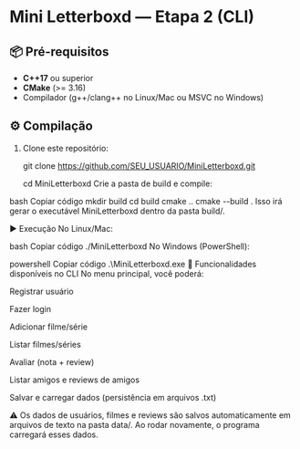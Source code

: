 # Mini Letterboxd — Etapa 2 (CLI)

## 📦 Pré-requisitos
- **C++17** ou superior  
- **CMake** (>= 3.16)  
- Compilador (g++/clang++ no Linux/Mac ou MSVC no Windows)  

## ⚙️ Compilação

1. Clone este repositório:

   git clone https://github.com/SEU_USUARIO/MiniLetterboxd.git

   
   cd MiniLetterboxd
Crie a pasta de build e compile:

bash
Copiar código
mkdir build
cd build
cmake ..
cmake --build .
Isso irá gerar o executável MiniLetterboxd dentro da pasta build/.

▶️ Execução
No Linux/Mac:

bash
Copiar código
./MiniLetterboxd
No Windows (PowerShell):

powershell
Copiar código
.\MiniLetterboxd.exe
🧪 Funcionalidades disponíveis no CLI
No menu principal, você poderá:

Registrar usuário

Fazer login

Adicionar filme/série

Listar filmes/séries

Avaliar (nota + review)

Listar amigos e reviews de amigos

Salvar e carregar dados (persistência em arquivos .txt)

⚠️ Os dados de usuários, filmes e reviews são salvos automaticamente em arquivos de texto na pasta data/.
Ao rodar novamente, o programa carregará esses dados.